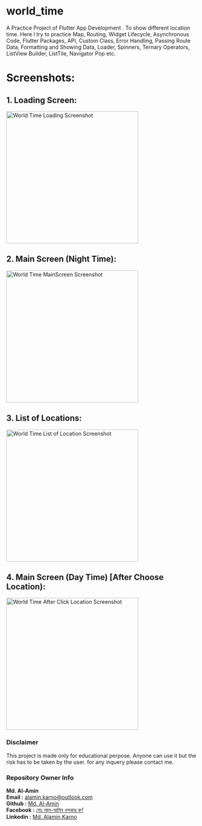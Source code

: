# world_time

A Practice Project of Flutter App Development . To show different location time. Here I try to practice Map, Routing, Widget Lifecycle, Asynchronous Code, Flutter Packages, API, Custom Class, Error Handling, Passing Route Data, Formatting and Showing Data, Loader, Spinners, Ternary Operators, ListView Builder, ListTile, Navigator Pop etc.

# Screenshots:

## 1. Loading Screen:
<img src="https://github.com/karno786/World-Time-Flutter-App-/blob/master/screenshots/Screenshot_1626985301.png" alt="World Time Loading Screenshot" width="350" title="World Time Loading" >



## 2. Main Screen (Night Time):
<img src="https://github.com/karno786/World-Time-Flutter-App-/blob/master/screenshots/Screenshot_1626985249.png" alt="World Time MainScreen Screenshot" width="350" title="World Time MainScreen" >



## 3. List of Locations:
<img src="https://github.com/karno786/World-Time-Flutter-App-/blob/master/screenshots/Screenshot_1626985257.png" alt="World Time List of Location Screenshot" width="350" title="World Time List of Location" >



## 4. Main Screen (Day Time) [After Choose Location):
<img src="https://github.com/karno786/World-Time-Flutter-App-/blob/master/screenshots/Screenshot_1626985263.png" alt="World Time After Click Location Screenshot" width="350" title="World Time After Click Location" >


### Disclaimer
This project is made only for educational perpose. Anyone can use it but the risk has to be taken by the user.
for any inquery please contact me.

### Repository Owner Info

__Md. Al-Amin__ <br>
__Email :__ [ alamin.karno@outlook.com ](mailto:alamin.karno@outlook.com) <br>
__Github :__ [Md. Al-Amin](https://github.com/alamin-karno)<br>
__Facebook :__ [মোঃ আল-আমিন খন্দকার কর্ণ](https://facebook.com/alamin.kanro786) <br>
__Linkedin :__ [Md. Alamin Karno](https://www.linkedin.com/in/alaminkarno/)
<br>
<br>


